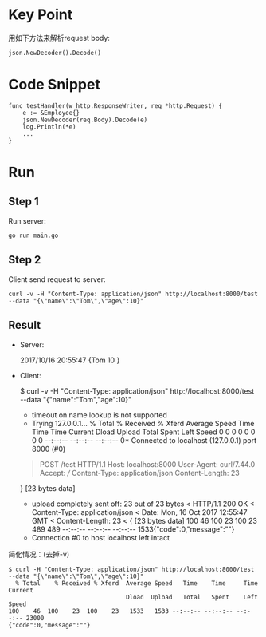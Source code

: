 # Key Point

用如下方法来解析request body:

	json.NewDecoder().Decode()

# Code Snippet

	func testHandler(w http.ResponseWriter, req *http.Request) {
	    e := &Employee{}
	    json.NewDecoder(req.Body).Decode(e)
	    log.Println(*e)
	    ...
	}

# Run

## Step 1

Run server:

	go run main.go

## Step 2

Client send request to server:

	curl -v -H "Content-Type: application/json" http://localhost:8000/test --data "{\"name\":\"Tom\",\"age\":10}"

## Result

- Server:

	2017/10/16 20:55:47 {Tom 10 }

- Client:

	$ curl -v -H "Content-Type: application/json" http://localhost:8000/test --data "{\"name\":\"Tom\",\"age\":10}"
	* timeout on name lookup is not supported
	*   Trying 127.0.0.1...
	  % Total    % Received % Xferd  Average Speed   Time    Time     Time  Current
	                                 Dload  Upload   Total   Spent    Left  Speed
	  0     0    0     0    0     0      0      0 --:--:-- --:--:-- --:--:--     0* Connected to localhost (127.0.0.1) port 8000 (#0)
	> POST /test HTTP/1.1
	> Host: localhost:8000
	> User-Agent: curl/7.44.0
	> Accept: */*
	> Content-Type: application/json
	> Content-Length: 23
	>
	} [23 bytes data]
	* upload completely sent off: 23 out of 23 bytes
	< HTTP/1.1 200 OK
	< Content-Type: application/json
	< Date: Mon, 16 Oct 2017 12:55:47 GMT
	< Content-Length: 23
	<
	{ [23 bytes data]
	100    46  100    23  100    23    489    489 --:--:-- --:--:-- --:--:--  1533{"code":0,"message":""}
	* Connection #0 to host localhost left intact

简化情况：(去掉-v)

	$ curl -H "Content-Type: application/json" http://localhost:8000/test --data "{\"name\":\"Tom\",\"age\":10}"
	  % Total    % Received % Xferd  Average Speed   Time    Time     Time  Current
	                                 Dload  Upload   Total   Spent    Left  Speed
	100    46  100    23  100    23   1533   1533 --:--:-- --:--:-- --:--:-- 23000
	{"code":0,"message":""}
